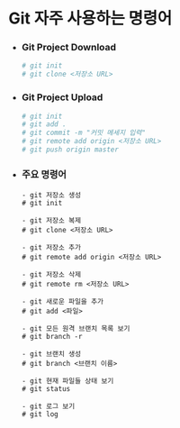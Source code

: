 # Git 자주 사용하는 명령어

- ### Git Project Download

  ```bash
  # git init
  # git clone <저장소 URL>
  ```

  

- ### Git Project Upload

  ```bash
  # git init
  # git add .
  # git commit -m "커밋 메세지 입력"
  # git remote add origin <저장소 URL>
  # git push origin master 
  ```

  

- ### 주요 명령어

  ```git
  - git 저장소 생성
  # git init
  
  - git 저장소 복제
  # git clone <저장소 URL>
  
  - git 저장소 추가
  # git remote add origin <저장소 URL>
  
  - git 저장소 삭제
  # git remote rm <저장소 URL>
  
  - git 새로운 파일을 추가
  # git add <파일>
  
  - git 모든 원격 브랜치 목록 보기
  # git branch -r
  
  - git 브랜치 생성
  # git branch <브랜치 이름>
  
  - git 현재 파일들 상태 보기
  # git status
  
  - git 로그 보기
  # git log
  ```